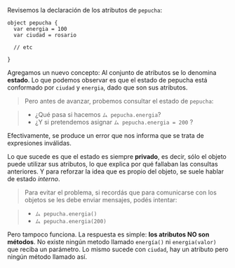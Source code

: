 Revisemos la declaración de los atributos de `pepucha`:

```wollok
object pepucha {
  var energia = 100
  var ciudad = rosario

  // etc

}
```
Agregamos un nuevo concepto: Al conjunto de atributos se lo denomina **estado**. Lo que podemos observar es que el estado de pepucha está conformado por `ciudad` y `energia`, dado que son sus atributos. 

> Pero antes de avanzar, probemos consultar el estado de `pepucha`:

> * ¿Qué pasa si hacemos  `ム pepucha.energia`?
> * ¿Y si pretendemos asignar `ム pepucha.energia = 200` ? 

Efectivamente, se produce un error que nos informa que se trata de expresiones inválidas.

Lo que sucede es que el estado es siempre **privado**, es decir, sólo el objeto puede utilizar sus atributos, lo que explica por qué fallaban las consultas anteriores. Y para reforzar la idea que es propio del objeto, se suele hablar de estado _interno_. 

> Para evitar el problema, si recordás que para comunicarse con los objetos se les debe enviar mensajes, podés intentar:

> * `ム pepucha.energia()`
> * `ム pepucha.energia(200)`


Pero tampoco funciona. La respuesta es simple: **los atributos NO son métodos**. No existe ningún metodo llamado `energía()` ni `energia(valor)` que reciba un parámetro. Lo mismo sucede con `ciudad`, hay un atributo pero ningún método llamado así.
